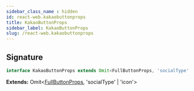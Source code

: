 ```yaml
---
sidebar_class_name : hidden
id: react-web.kakaobuttonprops
title: KakaoButtonProps
sidebar_label: KakaoButtonProps
slug: /react-web.kakaobuttonprops
---
```






## Signature

```typescript
interface KakaoButtonProps extends Omit<FullButtonProps, 'socialType' | 'icon'> 
```
**Extends:** Omit&lt;[FullButtonProps](./react-web.fullbuttonprops), 'socialType' \| 'icon'&gt;

